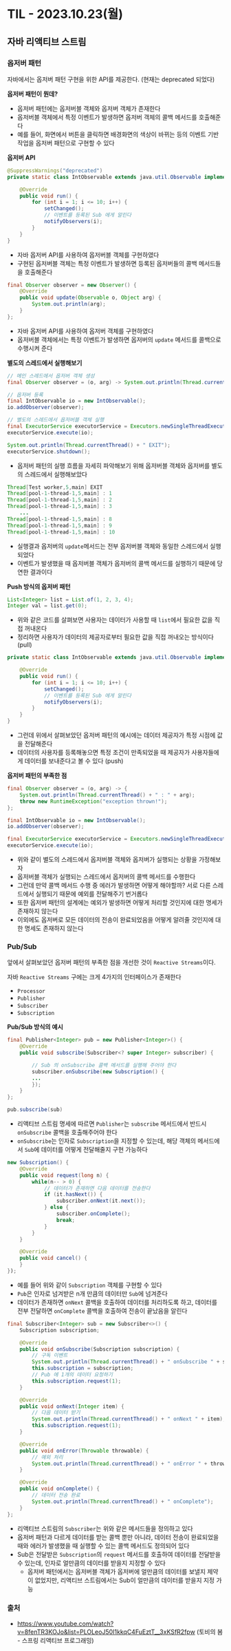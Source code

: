 # TIL - 2023.10.23(월)

## 자바 리액티브 스트림

### 옵저버 패턴
자바에서는 옵저버 패턴 구현을 위한 API를 제공한다. (현재는 deprecated 되었다)

**옵저버 패턴이 뭔데?**
- 옵저버 패턴에는 옵저버블 객체와 옵저버 객체가 존재한다
- 옵저버블 객체에서 특정 이벤트가 발생하면 옵저버 객체의 콜백 메서드를 호출해준다
- 예를 들어, 화면에서 버튼을 클릭하면 배경화면의 색상이 바뀌는 등의 이벤트 기반 작업을 옵저버 패턴으로 구현할 수 있다

**옵저버 API**
```java
@SuppressWarnings("deprecated")
private static class IntObservable extends java.util.Observable implements Runnable {

    @Override
    public void run() {
        for (int i = 1; i <= 10; i++) {
            setChanged();
            // 이벤트를 등록된 Sub 에게 알린다
            notifyObservers(i);
        }
    }
}
```
- 자바 옵저버 API를 사용하여 옵저버블 객체를 구현하였다
- 구현된 옵저버블 객체는 특정 이벤트가 발생하면 등록된 옵저버들의 콜백 메서드들을 호출해준다

```java
final Observer observer = new Observer() {
    @Override
    public void update(Observable o, Object arg) {
        System.out.println(arg);
    }
};
```
- 자바 옵저버 API를 사용하여 옵저버 객체를 구현하였다
- 옵저버블 객체에서는 특정 이벤트가 발생하면 옵저버의 `update` 메서드를 콜백으로 수행시켜 준다

**별도의 스레드에서 실행해보기**
```java
// 메인 스레드에서 옵저버 객체 생성
final Observer observer = (o, arg) -> System.out.println(Thread.currentThread() + " : " + arg);

// 옵저버 등록
final IntObservable io = new IntObservable();
io.addObserver(observer);

// 별도의 스레드에서 옵저버블 객체 실행
final ExecutorService executorService = Executors.newSingleThreadExecutor();
executorService.execute(io);

System.out.println(Thread.currentThread() + " EXIT");
executorService.shutdown();
```
- 옵저버 패턴의 실행 흐름을 자세히 파악해보기 위해 옵저버블 객체와 옵저버를 별도의 스레드에서 실행해보았다

```java
Thread[Test worker,5,main] EXIT
Thread[pool-1-thread-1,5,main] : 1
Thread[pool-1-thread-1,5,main] : 2
Thread[pool-1-thread-1,5,main] : 3
    ...
Thread[pool-1-thread-1,5,main] : 8
Thread[pool-1-thread-1,5,main] : 9
Thread[pool-1-thread-1,5,main] : 10
```
- 실행결과 옵저버의 `update`메서드는 전부 옵저버블 객체와 동일한 스레드에서 실행되었다
- 이벤트가 발생했을 때 옵저버블 객체가 옵저버의 콜백 메서드를 실행하기 때문에 당연한 결과이다

**Push 방식의 옵저버 패턴**
```java
List<Integer> list = List.of(1, 2, 3, 4);
Integer val = list.get(0);
```
- 위와 같은 코드를 살펴보면 사용자는 데이터가 사용할 때 `list`에서 필요한 값을 직접 꺼내온다
- 정리하면 사용자가 데이터의 제공자로부터 필요한 값을 직접 꺼내오는 방식이다 (pull)

```java
private static class IntObservable extends java.util.Observable implements Runnable {

    @Override
    public void run() {
        for (int i = 1; i <= 10; i++) {
            setChanged();
            // 이벤트를 등록된 Sub 에게 알린다
            notifyObservers(i);
        }
    }
}
```
- 그런데 위에서 살펴보았던 옵저버 패턴의 예시에는 데이터 제공자가 특정 시점에 값을 전달해준다
- 데이터의 사용자를 등록해놓으면 특정 조건이 만족되었을 때 제공자가 사용자들에게 데이터를 보내준다고 볼 수 있다 (push)

**옵저버 패턴의 부족한 점**
```java
final Observer observer = (o, arg) -> {
    System.out.println(Thread.currentThread() + " : " + arg);
    throw new RuntimeException("exception thrown!");
};

final IntObservable io = new IntObservable();
io.addObserver(observer);

final ExecutorService executorService = Executors.newSingleThreadExecutor();
executorService.execute(io);
```
- 위와 같이 별도의 스레드에서 옵저버블 객체와 옵저버가 실행되는 상황을 가정해보자
- 옵저버블 객체가 실행되는 스레드에서 옵저버의 콜백 메서드를 수행한다
- 그런데 만약 콜백 메서드 수행 중 에러가 발생하면 어떻게 해야할까? 서로 다른 스레드에서 실행되기 때문에 예외를 전달해주기 번거롭다
- 또한 옵저버 패턴의 설계에는 예외가 발생하면 어떻게 처리할 것인지에 대한 명세가 존재하지 않는다
- 이외에도 옵저버로 모든 데이터의 전송이 완료되었음을 어떻게 알려줄 것인지에 대한 명세도 존재하지 않는다

### Pub/Sub

앞에서 살펴보았던 옵저버 패턴의 부족한 점을 개선한 것이 `Reactive Streams`이다.

자바 `Reactive Streams` 구에는 크게 4가지의 인터페이스가 존재한다
- `Processor`
- `Publisher`
- `Subscriber`
- `Subscription`

**Pub/Sub 방식의 예시**
```java
final Publisher<Integer> pub = new Publisher<Integer>() {
    @Override
    public void subscribe(Subscriber<? super Integer> subscriber) {

        // Sub 의 onSubscribe 콜백 메서드를 실행해 주어야 한다
        subscriber.onSubscribe(new Subscription() {
        ... 
        });
    }
};

pub.subscribe(sub)
```
- 리액티브 스트림 명세에 따르면 `Publisher`는 `subscribe` 메서드에서 반드시 `onSubscribe` 콜백을 호출해주어야 한다
- `onSubscribe`는 인자로 `Subscription`을 지정할 수 있는데, 해당 객체의 메서드에서 `Sub`에 데이터를 어떻게 전달해줄지 구현 가능하다

```java
new Subscription() {
    @Override
    public void request(long n) {
        while(n-- > 0) {
            // 데이터가 존재하면 다음 데이터를 전송한다
            if (it.hasNext()) {
                subscriber.onNext(it.next());
            } else {
                subscriber.onComplete();
                break;
            }
        }
    }

    @Override
    public void cancel() {
    }
});
```
- 예를 들어 위와 같이 `Subscription` 객체를 구현할 수 있다
- `Pub`은 인자로 넘겨받은 n개 만큼의 데이터만 `Sub`에 넘겨준다
- 데이터가 존재하면 `onNext` 콜백을 호출하여 데이터를 처리하도록 하고, 데이터를 전부 전달하면 `onComplete` 콜백을 호출하여 전송이 끝났음을 알린다

```java
final Subscriber<Integer> sub = new Subscriber<>() {
    Subscription subscription;

    @Override
    public void onSubscribe(Subscription subscription) {
        // 구독 이벤트
        System.out.println(Thread.currentThread() + " onSubscribe " + subscription);
        this.subscription = subscription;
        // Pub 에 1개의 데이터 요청하기
        this.subscription.request(1);
    }

    @Override
    public void onNext(Integer item) {
        // 다음 데이터 받기
        System.out.println(Thread.currentThread() + " onNext " + item);
        this.subscription.request(1);
    }

    @Override 
    public void onError(Throwable throwable) {
        // 예외 처리
        System.out.println(Thread.currentThread() + " onError " + throwable);
    }

    @Override
    public void onComplete() {
        // 데이터 전송 완료
        System.out.println(Thread.currentThread() + " onComplete");
    }
};
```
- 리액티브 스트림의 `Subscriber`는 위와 같은 메서드들을 정의하고 있다
- 옵저버 패턴과 다르게 데이터를 받는 콜백 뿐만 아니라, 데이터 전송이 완료되었을 때와 에러가 발생했을 때 실행할 수 있는 콜백 메서드도 정의되어 있다
- Sub은 전달받은 `Subscription`의 `request` 메서드를 호출하여 데이터를 전달받을 수 있는데, 인자로 얼만큼의 데이터를 받을지 지정할 수 있다
  - 옵저버 패턴에서는 옵저버블 객체가 옵저버에 얼만큼의 데이터를 보낼지 제약이 없었지만, 리액티브 스트림에서는 Sub이 얼만큼의 데이터를 받을지 지정 가능

### 출처
- https://www.youtube.com/watch?v=8fenTR3KOJo&list=PLOLeoJ50I1kkqC4FuEztT__3xKSfR2fpw (토비의 봄 - 스프링 리액티브 프로그래밍)